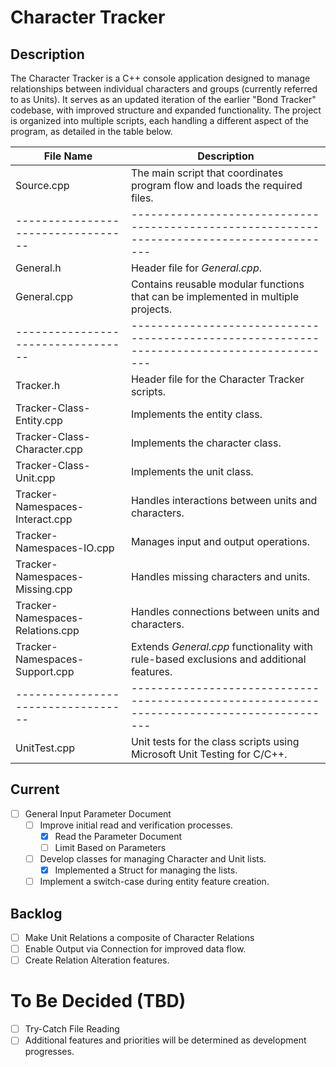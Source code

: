 # Character Tracker
## Description
The Character Tracker is a C++ console application designed to manage relationships between individual characters and groups (currently referred to as Units).
It serves as an updated iteration of the earlier "Bond Tracker" codebase, with improved structure and expanded functionality.
The project is organized into multiple scripts, each handling a different aspect of the program, as detailed in the table below.

| File Name                        | Description                                                                              |
|----------------------------------|------------------------------------------------------------------------------------------|
| Source.cpp                       | The main script that coordinates program flow and loads the required files.              |
|----------------------------------|------------------------------------------------------------------------------------------|
| General.h                        | Header file for *General.cpp*.                                                           |
| General.cpp                      | Contains reusable modular functions that can be implemented in multiple projects.        |
|----------------------------------|------------------------------------------------------------------------------------------|
| Tracker.h                        | Header file for the Character Tracker scripts.                                           |
| Tracker-Class-Entity.cpp         | Implements the entity class.                                                             |
| Tracker-Class-Character.cpp      | Implements the character class.                                                          |
| Tracker-Class-Unit.cpp           | Implements the unit class.                                                               |
| Tracker-Namespaces-Interact.cpp  | Handles interactions between units and characters.                                       |
| Tracker-Namespaces-IO.cpp        | Manages input and output operations.                                                     |
| Tracker-Namespaces-Missing.cpp   | Handles missing characters and units.                                                    |
| Tracker-Namespaces-Relations.cpp | Handles connections between units and characters.                                        |
| Tracker-Namespaces-Support.cpp   | Extends *General.cpp* functionality with rule-based exclusions and additional features.  |
|----------------------------------|------------------------------------------------------------------------------------------|
| UnitTest.cpp                     | Unit tests for the class scripts using Microsoft Unit Testing for C/C++.                 |


## Current
- [ ] General Input Parameter Document
	- [ ] Improve initial read and verification processes.
		- [X] Read the Parameter Document
		- [ ] Limit Based on Parameters

	- [ ] Develop classes for managing Character and Unit lists.
		- [X] Implemented a Struct for managing the lists.

	- [ ] Implement a switch-case during entity feature creation.

## Backlog
- [ ] Make Unit Relations a composite of Character Relations
- [ ] Enable Output via Connection for improved data flow.
- [ ] Create Relation Alteration features.

# To Be Decided (TBD)
- [ ] Try-Catch File Reading
- [ ] Additional features and priorities will be determined as development progresses.